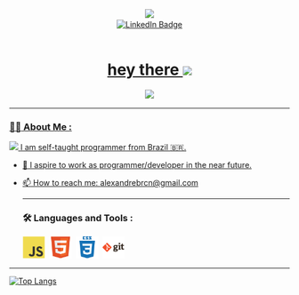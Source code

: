 <div id="header" align="center">
  <img src="https://media.giphy.com/media/HwBlFQZFcAoUcPHZdX/giphy.gif" width="350" />
  <div id="badges">
     <a href="https://www.linkedin.com/in/alexandre-muniz-de-almeida-48b87340/">
    <img src="https://img.shields.io/badge/LinkedIn-blue?style=for-the-badge&logo=linkedin&logoColor=white" alt="LinkedIn Badge"/>
</div>
  <img src="https://komarev.com/ghpvc/?username=alexandremdealmeida&style=flat-square&color=blue" alt=""/>
  <h1>
  hey there
  <img src="https://media.giphy.com/media/hvRJCLFzcasrR4ia7z/giphy.gif" width="30px"/>
</h1>
  <div align="center">
    <img src= "https://media.giphy.com/media/TFPdmm3rdzeZ0kP3zG/giphy-downsized.gif" width="200" />
</div>
</div>

  ---
  
### :man_technologist: About Me :
<img src="https://media.giphy.com/media/WUlplcMpOCEmTGBtBW/giphy.gif" width="30"> I am self-taught programmer from Brazil :brazil:.
  
- :seedling: I aspire to work as programmer/developer in the near future.

- :mailbox: How to reach me: alexandrebrcn@gmail.com
  
  ---
  
  ### :hammer_and_wrench: Languages and Tools :
  
  <div>
  <img src="https://github.com/devicons/devicon/blob/master/icons/javascript/javascript-original.svg" title="JavaScript" alt="JavaScript" width="40" height="40"/>&nbsp;
      <img src="https://github.com/devicons/devicon/blob/master/icons/html5/html5-original.svg" title="HTML5" alt="HTML" width="40" height="40"/>&nbsp;
  <img src="https://github.com/devicons/devicon/blob/master/icons/css3/css3-plain-wordmark.svg"  title="CSS3" alt="CSS" width="40" height="40"/>&nbsp;
       <img src="https://github.com/devicons/devicon/blob/master/icons/git/git-original-wordmark.svg" title="Git" **alt="Git" width="40" height="40"/>
</div>
  
  ---

[![Top Langs](https://github-readme-stats.vercel.app/api/top-langs/?username=alexandremdealmeida&layout=compact&theme=vision-friendly-dark)](https://github.com/anuraghazra/github-readme-stats)

  

